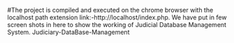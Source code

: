 #The project is compiled and executed on the chrome browser with the localhost path extension link:-http://localhost/index.php. We have put in few screen shots in here to show the working of Judicial Database Management System.  Judiciary-DataBase-Management
